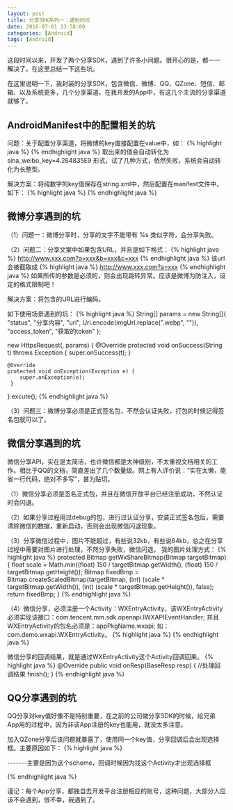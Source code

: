 ```yaml
---
layout: post
title: 分享SDK系列一：遇到的坑
date: 2016-07-01 13:58:00
categories: [Android]
tags: [Android]
---
```


这段时间以来，开发了两个分享SDK，遇到了许多小问题。很开心的是，都一一解决了。在这里总结一下这些坑。
<!--more-->


在这里说明一下，我封装的分享SDK，包含微信、微博、QQ、QZone、短信、邮箱、以及系统更多，几个分享渠道。在我开发的App中，有这几个主流的分享渠道就够了。

## AndroidManifest中的配置相关的坑

问题：关于配置分享渠道，将微博的key直接配置在value中，如：
{% highlight java %}
<meta-data
	android:value="42648357859"
	android:name="sina_weibo_key" />
{% endhighlight java %}
取出来的值会自动转化为 sina_weibo_key=4.264835E9 形式，试了几种方式，依然失败，系统会自动转化为长整型。

解决方案：将纯数字的key值保存在string.xml中，然后配置在manifest文件中，如下：
{% highlight java %}
<meta-data
	android:value="@string/weixin_key"
	android:name="weixin_key" />
<meta-data
	android:value="http://www.xxx.com"
	android:name="weixin_redirecturi" />
<meta-data
	android:value="@string/sina_weibo_key"
	android:name="sina_weibo_key" />
<meta-data
	android:value="http://www.xxx.com"
	android:name="sina_weibo_redirecturi" />
{% endhighlight java %}

## 微博分享遇到的坑

（1）问题一：微博分享时，分享的文字不能带有 %s 类似字符，会分享失败。

（2）问题二：分享文案中如果包含URL，并且是如下格式：
{% highlight java %}
http://www.xxx.com?a=xxx&b=xxx&c=xxx
{% endhighlight java %}
该url会被截取成
{% highlight java %}
http://www.xxx.com?a=xxx
{% endhighlight java %}
如果所传的参数是必须的，则会出现跳转异常。应该是微博为防注入，设定的格式限制吧！

解决方案：将包含的URL进行编码。

如下使用场景遇到的坑：
{% highlight java %}
String[] params = new String[]{
		"status", "分享内容",
		"url", Uri.encode(imgUrl.replace(".webp", "")),
		"access_token", "获取的token"
};

new HttpsRequest(, params) {
	@Override
	protected void onSuccess(String t) throws Exception {
		super.onSuccess(t);
	}

	@Override
	protected void onException(Exception e) {
		super.onException(e);
	 }
}.excute();
{% endhighlight java %}

（3）问题三：微博分享必须是正式签名包，不然会认证失败，打包的时候记得签名包就可以了。

## 微信分享遇到的坑

微信分享API，实在是太简洁，也许微信都是大神级别，不太重视文档相关的工作。相比于QQ的文档，简直差出了几个数量级。网上有人评价说：“实在太懒，能省一行代码，绝对不多写”，甚为贴切。

（1）微信分享必须是签名正式包，并且在微信开放平台已经注册成功，不然认证时会闪退。


（2）如果分享过程用过debug的包，进行过认证分享，安装正式签名包后，需要清除微信的数据，重新启动，否则会出现微信闪退现象。


（3）分享微信过程中，图片不能超过，有些说32kb，有些说64kb，总之在分享过程中需要对图片进行处理，不然分享失败，微信闪退。
我的图片处理方式：
{% highlight java %}
protected Bitmap getWxShareBitmap(Bitmap targetBitmap) {
	float scale = Math.min((float) 150 / targetBitmap.getWidth(), (float) 150 / targetBitmap.getHeight());
	Bitmap fixedBmp = Bitmap.createScaledBitmap(targetBitmap, (int) (scale * targetBitmap.getWidth()), (int) (scale * targetBitmap.getHeight()), false);
	return fixedBmp;
}
{% endhighlight java %}

（4）微信分享，必须注册一个Activity：WXEntryActivity，该WXEntryActivity必须实现该接口：com.tencent.mm.sdk.openapi.IWXAPIEventHandler;
并且WXEntryActivity的包名必须是：appPkgName.wxapi; 如：com.demo.wxapi.WXEntryActivity。
{% highlight java %}
<activity
	android:name=".wxapi.WXEntryActivity"
	android:configChanges="keyboardHidden|orientation|screenSize"
	android:exported="true"
	android:screenOrientation="portrait"
	android:theme="@android:style/Theme.Translucent.NoTitleBar" />
{% endhighlight java %}

微信分享的回调结果，就是通过WXEntryActivity这个Activity回调回来。
{% highlight java %}
@Override
public void onResp(BaseResp resp) {
	//处理回调结果
	finish();
}
{% endhighlight java %}

## QQ分享遇到的坑

QQ分享对key值好像不是特别重要，在之前的公司做分享SDK的时候，给兄弟App用的过程中，因为非该App注册的key也能用，就没太多注意。

加入QZone分享后该问题就暴露了，使用同一个key值，分享回调后会出现选择框。主要原因如下：
{% highlight java %}
<!-- QQ SDK 需要註冊Activity -->
<activity
	android:name="com.tencent.connect.common.AssistActivity"
	android:configChanges="orientation|keyboardHidden"
	android:screenOrientation="behind"
	android:theme="@android:style/Theme.Translucent.NoTitleBar" />

<activity
	android:name="com.tencent.tauth.AuthActivity"
	android:launchMode="singleTask"
	android:noHistory="true" >
	<intent-filter>
		<action android:name="android.intent.action.VIEW" />
		<category android:name="android.intent.category.DEFAULT" />
		<category android:name="android.intent.category.BROWSABLE" />
		<data android:scheme="tencent222222" />     -------主要是因为这个scheme，回调时候因为找这个Activity才出现选择框
		<!-- 100380359 100381104 222222 -->
	</intent-filter>
</activity>
<!-- QQ SDK 需要註冊 Activity -->
{% endhighlight java %}

谨记：每个App分享，都独自去开发平台注册相应的账号，这种问题，大部分人应该不会遇到，很不幸，我遇到了。